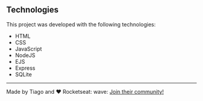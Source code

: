 ## Technologies

This project was developed with the following technologies:

- HTML
- CSS
- JavaScript
- NodeJS
- EJS
- Express
- SQLite

---

Made by Tiago and ♥ Rocketseat: wave: [Join their community!](https://discordapp.com/invite/gCRAFhc)
